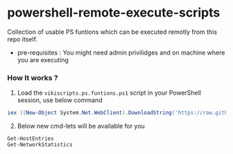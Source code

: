 # powershell-remote-execute-scripts

Collection of usable PS funtions which can be executed remotly from this repo itself.

* pre-requisites : You might need admin privilidges and  on machine where you are executing

### How It works ?

1. Load the `vikiscripts.ps.funtions.ps1` script in your PowerShell session, use below command

```powershell
iex ((New-Object System.Net.WebClient).DownloadString('https://raw.githubusercontent.com/hclpandv/powershell-remote-execute-scripts/master/vikiscripts.ps.funtions.ps1'))
```
2. Below new cmd-lets will be available for you

```
Get-HostEntries
Get-NetworkStatistics
```
